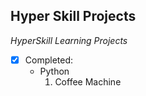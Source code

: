 ## Hyper Skill Projects
*HyperSkill Learning Projects*

- [x] Completed:
  - Python
    1. Coffee Machine
    
